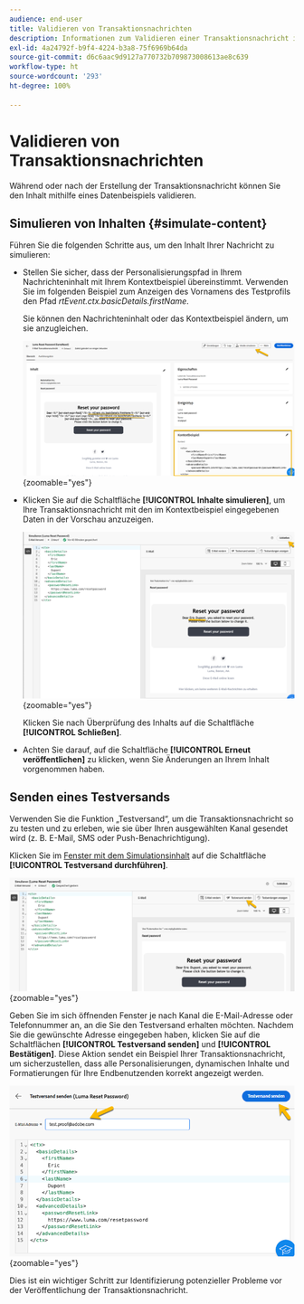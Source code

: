 ```yaml
---
audience: end-user
title: Validieren von Transaktionsnachrichten
description: Informationen zum Validieren einer Transaktionsnachricht in der Campaign Web-Benutzeroberfläche
exl-id: 4a24792f-b9f4-4224-b3a8-75f6969b64da
source-git-commit: d6c6aac9d9127a770732b709873008613ae8c639
workflow-type: ht
source-wordcount: '293'
ht-degree: 100%

---
```


# Validieren von Transaktionsnachrichten

Während oder nach der Erstellung der Transaktionsnachricht können Sie den Inhalt mithilfe eines Datenbeispiels validieren.

## Simulieren von Inhalten {#simulate-content}

Führen Sie die folgenden Schritte aus, um den Inhalt Ihrer Nachricht zu simulieren:

* Stellen Sie sicher, dass der Personalisierungspfad in Ihrem Nachrichteninhalt mit Ihrem Kontextbeispiel übereinstimmt. Verwenden Sie im folgenden Beispiel zum Anzeigen des Vornamens des Testprofils den Pfad *rtEvent.ctx.basicDetails.firstName*.

  Sie können den Nachrichteninhalt oder das Kontextbeispiel ändern, um sie anzugleichen.

  ![Screenshot mit der Überprüfung der Personalisierungspfade im Nachrichteninhalt](assets/validate-verification.png){zoomable="yes"}

* Klicken Sie auf die Schaltfläche **[!UICONTROL Inhalte simulieren]**, um Ihre Transaktionsnachricht mit den im Kontextbeispiel eingegebenen Daten in der Vorschau anzuzeigen.

  ![Screenshot mit der Schaltfläche „Inhalte simulieren“ und der Vorschaufunktion](assets/validate-simulate.png){zoomable="yes"}

  Klicken Sie nach Überprüfung des Inhalts auf die Schaltfläche **[!UICONTROL Schließen]**.

* Achten Sie darauf, auf die Schaltfläche **[!UICONTROL Erneut veröffentlichen]** zu klicken, wenn Sie Änderungen an Ihrem Inhalt vorgenommen haben.

## Senden eines Testversands

Verwenden Sie die Funktion „Testversand“, um die Transaktionsnachricht so zu testen und zu erleben, wie sie über Ihren ausgewählten Kanal gesendet wird (z. B. E-Mail, SMS oder Push-Benachrichtigung).

Klicken Sie im [Fenster mit dem Simulationsinhalt](#simulate-content) auf die Schaltfläche **[!UICONTROL Testversand durchführen]**.

![Screenshot der Schaltfläche „Testversand senden“ im Fenster „Simulationsinhalt“](assets/transactional-proof.png){zoomable="yes"}

Geben Sie im sich öffnenden Fenster je nach Kanal die E-Mail-Adresse oder Telefonnummer an, an die Sie den Testversand erhalten möchten. Nachdem Sie die gewünschte Adresse eingegeben haben, klicken Sie auf die Schaltflächen **[!UICONTROL Testversand senden]** und **[!UICONTROL Bestätigen]**. Diese Aktion sendet ein Beispiel Ihrer Transaktionsnachricht, um sicherzustellen, dass alle Personalisierungen, dynamischen Inhalte und Formatierungen für Ihre Endbenutzenden korrekt angezeigt werden.

![Screenshot mit der Funktion „Testversand senden“ und dem Bestätigungsprozess](assets/transactional-sendproof.png){zoomable="yes"}

Dies ist ein wichtiger Schritt zur Identifizierung potenzieller Probleme vor der Veröffentlichung der Transaktionsnachricht.
